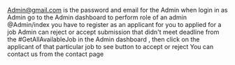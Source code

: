 Admin@gmail.com is the password and email for the Admin
when login in as Admin go to the Admin dashboard to perform role of an admin @Admin/index
you have to register as an applicant for you to applied for a job
Admin can reject or accept submission that didn't meet deadline from the #GetAllAvailableJob in the Admin dashboard , then click on the applicant of that particular job to see button to accept or reject
You can contact us from the contact page
